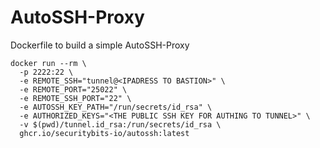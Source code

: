 # AutoSSH-Proxy

Dockerfile to build a simple AutoSSH-Proxy
```
docker run --rm \
  -p 2222:22 \
  -e REMOTE_SSH="tunnel@<IPADRESS TO BASTION>" \
  -e REMOTE_PORT="25022" \
  -e REMOTE_SSH_PORT="22" \
  -e AUTOSSH_KEY_PATH="/run/secrets/id_rsa" \
  -e AUTHORIZED_KEYS="<THE PUBLIC SSH KEY FOR AUTHING TO TUNNEL>" \
  -v $(pwd)/tunnel.id_rsa:/run/secrets/id_rsa \
  ghcr.io/securitybits-io/autossh:latest
```